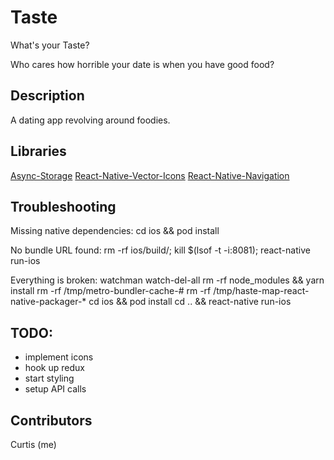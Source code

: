 # Taste

What's your Taste?

Who cares how horrible your date is when you have good food?

## Description

A dating app revolving around foodies.

## Libraries

[Async-Storage](https://github.com/react-native-community/async-storage)
[React-Native-Vector-Icons](https://github.com/oblador/react-native-vector-icons)
[React-Native-Navigation](https://wix.github.io/react-native-navigation/)

## Troubleshooting

Missing native dependencies:
cd ios && pod install

No bundle URL found:
rm -rf ios/build/; kill \$(lsof -t -i:8081); react-native run-ios

Everything is broken:
watchman watch-del-all
rm -rf node_modules && yarn install
rm -rf /tmp/metro-bundler-cache-#
rm -rf /tmp/haste-map-react-native-packager-\*
cd ios && pod install
cd .. && react-native run-ios

## TODO:

- implement icons
- hook up redux
- start styling
- setup API calls

## Contributors

Curtis (me)
